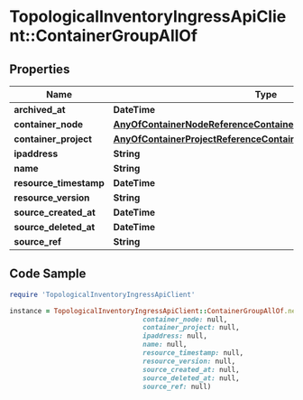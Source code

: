 # TopologicalInventoryIngressApiClient::ContainerGroupAllOf

## Properties

Name | Type | Description | Notes
------------ | ------------- | ------------- | -------------
**archived_at** | **DateTime** |  | [optional] 
**container_node** | [**AnyOfContainerNodeReferenceContainerNodeReferenceByName**](AnyOfContainerNodeReferenceContainerNodeReferenceByName.md) |  | [optional] 
**container_project** | [**AnyOfContainerProjectReferenceContainerProjectReferenceByName**](AnyOfContainerProjectReferenceContainerProjectReferenceByName.md) |  | [optional] 
**ipaddress** | **String** |  | [optional] 
**name** | **String** |  | [optional] 
**resource_timestamp** | **DateTime** |  | [optional] 
**resource_version** | **String** |  | [optional] 
**source_created_at** | **DateTime** |  | [optional] 
**source_deleted_at** | **DateTime** |  | [optional] 
**source_ref** | **String** |  | 

## Code Sample

```ruby
require 'TopologicalInventoryIngressApiClient'

instance = TopologicalInventoryIngressApiClient::ContainerGroupAllOf.new(archived_at: null,
                                 container_node: null,
                                 container_project: null,
                                 ipaddress: null,
                                 name: null,
                                 resource_timestamp: null,
                                 resource_version: null,
                                 source_created_at: null,
                                 source_deleted_at: null,
                                 source_ref: null)
```



